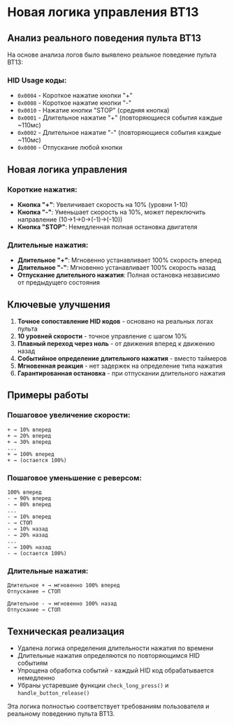 # Новая логика управления BT13

## Анализ реального поведения пульта BT13

На основе анализа логов было выявлено реальное поведение пульта BT13:

### HID Usage коды:
- `0x0004` - Короткое нажатие кнопки "+"
- `0x0008` - Короткое нажатие кнопки "-"  
- `0x0010` - Нажатие кнопки "STOP" (средняя кнопка)
- `0x0001` - Длительное нажатие "+" (повторяющиеся события каждые ~110мс)
- `0x0002` - Длительное нажатие "-" (повторяющиеся события каждые ~110мс)
- `0x0000` - Отпускание любой кнопки

## Новая логика управления

### Короткие нажатия:
- **Кнопка "+"**: Увеличивает скорость на 10% (уровни 1-10)
- **Кнопка "-"**: Уменьшает скорость на 10%, может переключить направление (10→1→0→(-1)→(-10))
- **Кнопка "STOP"**: Немедленная полная остановка двигателя

### Длительные нажатия:
- **Длительное "+"**: Мгновенно устанавливает 100% скорость вперед
- **Длительное "-"**: Мгновенно устанавливает 100% скорость назад
- **Отпускание длительного нажатия**: Полная остановка независимо от предыдущего состояния

## Ключевые улучшения

1. **Точное сопоставление HID кодов** - основано на реальных логах пульта
2. **10 уровней скорости** - точное управление с шагом 10%
3. **Плавный переход через ноль** - от движения вперед к движению назад
4. **Событийное определение длительного нажатия** - вместо таймеров
5. **Мгновенная реакция** - нет задержек на определение типа нажатия
6. **Гарантированная остановка** - при отпускании длительного нажатия

## Примеры работы

### Пошаговое увеличение скорости:
```
+ → 10% вперед
+ → 20% вперед  
+ → 30% вперед
...
+ → 100% вперед
+ → (остается 100%)
```

### Пошаговое уменьшение с реверсом:
```
100% вперед
- → 90% вперед
- → 80% вперед
...
- → 10% вперед
- → СТОП
- → 10% назад
- → 20% назад
...
- → 100% назад
- → (остается 100%)
```

### Длительные нажатия:
```
Длительное + → мгновенно 100% вперед
Отпускание → СТОП

Длительное - → мгновенно 100% назад  
Отпускание → СТОП
```

## Техническая реализация

- Удалена логика определения длительности нажатия по времени
- Длительные нажатия определяются по повторяющимся HID событиям
- Упрощена обработка событий - каждый HID код обрабатывается немедленно
- Убраны устаревшие функции `check_long_press()` и `handle_button_release()`

Эта логика полностью соответствует требованиям пользователя и реальному поведению пульта BT13.